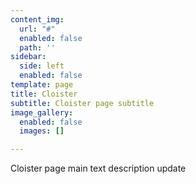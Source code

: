 ```yaml
---
content_img:
  url: "#"
  enabled: false
  path: ''
sidebar:
  side: left
  enabled: false
template: page
title: Cloister
subtitle: Cloister page subtitle
image_gallery:
  enabled: false
  images: []

---
```

Cloister page main text description update